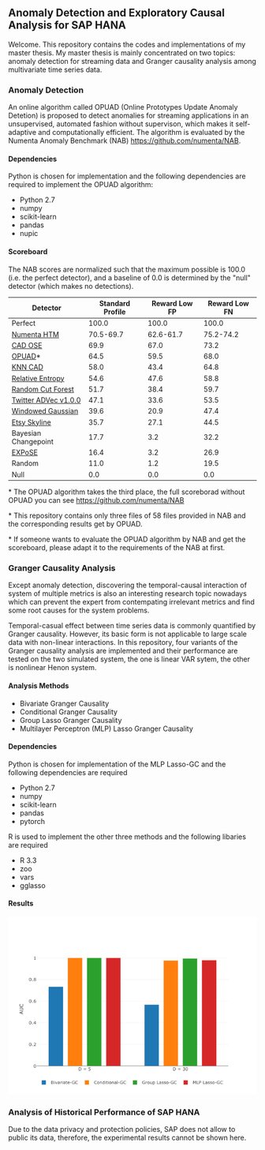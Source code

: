 Anomaly Detection and Exploratory Causal Analysis for SAP HANA 
-----------------------------
Welcome. This repository contains the codes and implementations of my master thesis. My master thesis is mainly concentrated on two topics: anomaly detection for streaming data and Granger causality analysis among multivariate time series data. 


### Anomaly Detection
An online algorithm called OPUAD (Online Prototypes Update Anomaly Detetion) is proposed to detect anomalies for streaming applications in an unsupervised, automated fashion without supervison, which makes it self-adaptive and computationally efficient. The algorithm is evaluated by the Numenta Anomaly Benchmark (NAB) https://github.com/numenta/NAB. 

#### Dependencies
Python is chosen for implementation and the following dependencies are required to implement the OPUAD algorithm:
- Python 2.7
- numpy
- scikit-learn
- pandas
- nupic 

#### Scoreboard

The NAB scores are normalized such that the maximum possible is 100.0 (i.e. the perfect detector), and a baseline of 0.0 is determined by the "null" detector (which makes no detections).

| Detector      | Standard Profile | Reward Low FP | Reward Low FN |
|---------------|------------------|---------------|---------------|
| Perfect       | 100.0            | 100.0         | 100.0         |
| [Numenta HTM](https://github.com/numenta/nupic) | 70.5-69.7     | 62.6-61.7     | 75.2-74.2     |
| [CAD OSE](https://github.com/smirmik/CAD) | 69.9          | 67.0          | 73.2          |
| [OPUAD](https://github.com/JianqiaoJIN/master_thesis/tree/master/anomalyDetection)* | 64.5      | 59.5        | 68.0          |
| [KNN CAD](https://github.com/numenta/NAB/tree/master/nab/detectors/knncad) | 58.0     | 43.4  | 64.8     |
| [Relative Entropy](http://www.hpl.hp.com/techreports/2011/HPL-2011-8.pdf) | 54.6 | 47.6 | 58.8 |
| [Random Cut Forest](http://proceedings.mlr.press/v48/guha16.pdf) | 51.7 | 38.4 | 59.7 |
| [Twitter ADVec v1.0.0](https://github.com/twitter/AnomalyDetection)| 47.1             | 33.6          | 53.5          |
| [Windowed Gaussian](https://github.com/numenta/NAB/blob/master/nab/detectors/gaussian/windowedGaussian_detector.py) | 39.6             | 20.9         | 47.4          |
| [Etsy Skyline](https://github.com/etsy/skyline) | 35.7             | 27.1          | 44.5          |
| Bayesian Changepoint          | 17.7              | 3.2           | 32.2           |
|  [EXPoSE](https://arxiv.org/abs/1601.06602v3)   | 16.4     | 3.2  | 26.9     |
| Random      | 11.0             | 1.2          | 19.5          |
| Null          | 0.0              | 0.0           | 0.0           |

\* The OPUAD algorithm takes the third place, the full scoreborad without OPUAD you can see https://github.com/numenta/NAB

\* This repository contains only three files of 58 files provided in NAB and the corresponding results get by OPUAD.

\* If someone wants to evaluate the OPUAD algorithm by NAB and get the scoreboard, please adapt it to the requirements of the NAB at first.

### Granger Causality Analysis
Except anomaly detection, discovering the temporal-causal interaction of system of multiple metrics is also an interesting research topic nowadays which can prevent the expert from contempating irrelevant metrics and find some root causes for the system problems. 

Temporal-casual effect between time series data is commonly quantified by Granger causality. However, its basic form is not applicable to large scale data with non-linear interactions. In this repository, four variants of the Granger causality analysis are implemented and their performance are tested on the two simulated system, the one is linear VAR sytem, the other is nonlinear Henon system. 

#### Analysis Methods
- Bivariate Granger Causality
- Conditional Granger Causality
- Group Lasso Granger Causality
- Multilayer Perceptron (MLP) Lasso Granger Causality

#### Dependencies
Python is chosen for implementation of the MLP Lasso-GC and the following dependencies are required 
- Python 2.7
- numpy
- scikit-learn
- pandas
- pytorch

R is used to implement the other three methods and the following libaries are required 
- R 3.3
- zoo
- vars
- gglasso

#### Results
![](https://github.com/JianqiaoJIN/master_thesis/blob/master/plots/Chapter4/var_AUC.png)

### Analysis of Historical Performance of SAP HANA
Due to the data privacy and protection policies, SAP does not allow to public its data, therefore, the experimental results cannot be shown here. 


